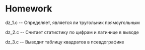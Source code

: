 # Homework

dz_1.c -- Определяет, является ли тругольник прямоугольным

dz_2.c -- Считает статистику по цифрам и латинице в выводе

dz_3.c -- Выводит таблицу квадратов в псевдографике
